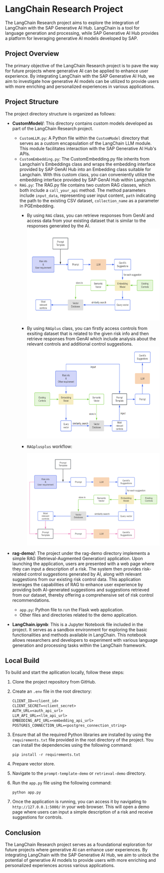 # LangChain Research Project

The LangChain Research project aims to explore the integration of LangChain with the SAP Generative AI Hub. LangChain is a tool for language generation and processing, while SAP Generative AI Hub provides a platform for leveraging generative AI models developed by SAP.

## Project Overview

The primary objective of the LangChain Research project is to pave the way for future projects where generative AI can be applied to enhance user experience. By integrating LangChain with the SAP Generative AI Hub, we aim to investigate how generative AI models can be utilized to provide users with more enriching and personalized experiences in various applications.

## Project Structure
The project directory structure is organized as follows:

- **CustomModel/**: This directory contains custom models developed as part of the LangChain Research project.
  - `CustomLLM.py`: A Python file within the `CustomModel` directory that serves as a custom encapsulation of the LangChain LLM module. This module facilitates interaction with the SAP Generative AI Hub's APIs.
  - `CustomEmbedding.py`: The CustomEmbedding.py file inherits from Langchain's Embeddings class and wraps the embedding interface provided by SAP GenAI Hub into an Embedding class suitable for Langchain. With this custom class, you can conveniently utilize the embedding interface provided by SAP GenAI Hub within Langchain.
  - `RAG.py`: The RAG.py file contains two custom RAG classes, which both include a `call_your_api` method. The method parameters include `input_data`, representing user input content, `path` indicating the path to the existing CSV dataset, `collection_name` as a parameter in PGEmbedding. 
    - By using `RAG` class, you can retrieve responses from GenAI and access data from your existing dataset that is similar to the responses generated by the AI.
      [<img src="./img/simple-rag-procedure.png" height="300"/>](./img/default_rag_procedure.png?raw=true)
    - By using `RAGplus` class, you can firstly access controls from exsiting dataset that is related to the given risk info and then retrieve responses from GenAI which include analysis about the relevant controls and additional control suggestions.
      [<img src="./img/default-rag-procedure.png" height="300"/>](./img/default_rag_procedure.png?raw=true)
    - `RAGplusplus` workflow:

      [<img src="./img/Query expansion RAG.png" height="300"/>](./img/default_rag_procedure.png?raw=true)

- **rag-demo/**: The project under the rag-demo directory implements a simple RAG (Retrieval-Augmented Generation) application. Upon launching the application, users are presented with a web page where they can input a description of a risk. The system then provides risk-related control suggestions generated by AI, along with relevant suggestions from our existing risk control data. This application leverages the capabilities of RAG to enhance user experience by providing both AI-generated suggestions and suggestions retrieved from our dataset, thereby offering a comprehensive set of risk control recommendations.
  - `app.py`: Python file to run the Flask web application.
  - Other files and directories related to the demo application.

- **LangChain.ipynb**: This is a Jupyter Notebook file included in the project. It serves as a sandbox environment for exploring the basic functionalities and methods available in LangChain. This notebook allows researchers and developers to experiment with various language generation and processing tasks within the LangChain framework.

## Local Build

To build and start the apllication locally, follow these steps:

1. Clone the project repository from GitHub.

2. Create an `.env` file in the root directory:

    ```
    CLIENT_ID=<client_id>
    CLIENT_SECRET=<client_secret>
    AUTH_URL=<auth_api_url>
    LLM_API_URL=<llm_api_url>
    EMBEDDING_API_URL=<embedding_api_url>
    POSTGRES_CONNECTION_URL=<postgres_connection_string>
    ```

3. Ensure that all the required Python libraries are installed by using the `requirements.txt` file provided in the root directory of the project. You can install the dependencies using the following command:

    ```
    pip install -r requirements.txt
    ```

4. Prepare vector store.

5. Navigate to the `prompt-template-demo` or `retrieval-demo` directory.

6. Run the `app.py` file using the following command:

    ```
    python app.py
    ```

7. Once the application is running, you can access it by navigating to `http://127.0.0.1:5000/` in your web browser. This will open a demo page where users can input a simple description of a risk and receive suggestions for controls.

## Conclusion

The LangChain Research project serves as a foundational exploration for future projects where generative AI can enhance user experiences. By integrating LangChain with the SAP Generative AI Hub, we aim to unlock the potential of generative AI models to provide users with more enriching and personalized experiences across various applications.

